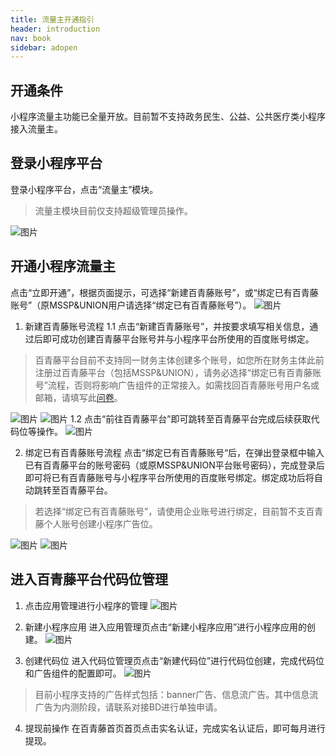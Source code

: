 ```yaml
---
title: 流量主开通指引
header: introduction
nav: book
sidebar: adopen
---
```


## 开通条件
小程序流量主功能已全量开放。目前暂不支持政务民生、公益、公共医疗类小程序接入流量主。

## 登录小程序平台

登录小程序平台，点击“流量主”模块。
> 流量主模块目前仅支持超级管理员操作。

![图片](../../img/introduction/ad/1.png)

##  开通小程序流量主

点击“立即开通”，根据页面提示，可选择“新建百青藤账号”，或“绑定已有百青藤账号”（原MSSP&UNION用户请选择“绑定已有百青藤账号”）。
![图片](../../img/introduction/ad/2.png)


1. 新建百青藤账号流程
 1.1 点击“新建百青藤账号”，并按要求填写相关信息，通过后即可成功创建百青藤平台账号并与小程序平台所使用的百度账号绑定。
> 百青藤平台目前不支持同一财务主体创建多个账号，如您所在财务主体此前注册过百青藤平台（包括MSSP&UNION），请务必选择“绑定已有百青藤账号”流程，否则将影响广告组件的正常接入。如需找回百青藤账号用户名或邮箱，请填写此[问卷](https://iwenjuan.baidu.com/?code=ptjj4s)。

![图片](../../img/introduction/ad/3.png)
![图片](../../img/introduction/ad/4.png)
 1.2 点击“前往百青藤平台”即可跳转至百青藤平台完成后续获取代码位等操作。
![图片](../../img/introduction/ad/5.png)

2. 绑定已有百青藤账号流程
点击“绑定已有百青藤账号“后，在弹出登录框中输入已有百青藤平台的账号密码（或原MSSP&UNION平台账号密码），完成登录后即可将已有百青藤账号与小程序平台所使用的百度账号绑定。绑定成功后将自动跳转至百青藤平台。
> 若选择“绑定已有百青藤账号”，请使用企业账号进行绑定，目前暂不支百青藤个人账号创建小程序广告位。

![图片](../../img/introduction/ad/6.png)
![图片](../../img/introduction/ad/7.png)
 
## 进入百青藤平台代码位管理

1. 点击应用管理进行小程序的管理
![图片](../../img/introduction/ad/8.png)

2. 新建小程序应用
进入应用管理页点击“新建小程序应用”进行小程序应用的创建。
![图片](../../img/introduction/ad/9.png)

3. 创建代码位
进入代码位管理页点击“新建代码位”进行代码位创建，完成代码位和广告组件的配置即可。
![图片](../../img/introduction/ad/10.png)
> 目前小程序支持的广告样式包括：banner广告、信息流广告。其中信息流广告为内测阶段，请联系对接BD进行单独申请。

4. 提现前操作
在百青藤首页首页点击实名认证，完成实名认证后，即可每月进行提现。
